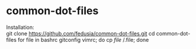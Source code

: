 # common-dot-files
Installation:<br>
git clone https://github.com/fedusia/common-dot-files.git
cd common-dot-files
for file in bashrc gitconfig vimrc; do
    cp $file ~/.$file;
done
